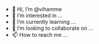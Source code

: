 - 👋 Hi, I’m @vihamme
- 👀 I’m interested in ...
- 🌱 I’m currently learning ...
- 💞️ I’m looking to collaborate on ...
- 📫 How to reach me ...

<!---
vihamme/vihamme is a ✨ special ✨ repository because its `README.md` (this file) appears on your GitHub profile.
You can click the Preview link to take a look at your changes.
--->
